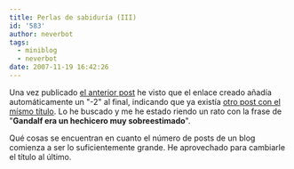 ```yaml
---
title: Perlas de sabiduría (III)
id: '583'
author: neverbot
tags:
  - miniblog
  - neverbot
date: 2007-11-19 16:42:26
---
```


Una vez publicado [el anterior post](/perlas-de-sabiduria-2/) he visto que el enlace creado añadía automáticamente un "-2" al final, indicando que ya existía [otro post con el mísmo título](/perlas-de-sabiduria/). Lo he buscado y me he estado riendo un rato con la frase de "**Gandalf era un hechicero muy sobreestimado**".

Qué cosas se encuentran en cuanto el número de posts de un blog comienza a ser lo suficientemente grande. He aprovechado para cambiarle el título al último.